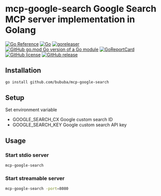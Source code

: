# mcp-google-search Google Search MCP server implementation in Golang

[![Go Reference](https://pkg.go.dev/badge/github.com/bububa/mcp-google-search.svg)](https://pkg.go.dev/github.com/bububa/mcp-google-search)
[![Go](https://github.com/bububa/mcp-google-search/actions/workflows/go.yml/badge.svg)](https://github.com/bububa/mcp-google-search/actions/workflows/go.yml)
[![goreleaser](https://github.com/bububa/mcp-google-search/actions/workflows/goreleaser.yml/badge.svg)](https://github.com/bububa/mcp-google-search/actions/workflows/goreleaser.yml)
[![GitHub go.mod Go version of a Go module](https://img.shields.io/github/go-mod/go-version/bububa/mcp-google-search.svg)](https://github.com/bububa/mcp-google-search)
[![GoReportCard](https://goreportcard.com/badge/github.com/bububa/mcp-google-search)](https://goreportcard.com/report/github.com/bububa/mcp-google-search)
[![GitHub license](https://img.shields.io/github/license/bububa/mcp-google-search.svg)](https://github.com/bububa/mcp-google-search/blob/master/LICENSE)
[![GitHub release](https://img.shields.io/github/release/bububa/mcp-google-search.svg)](https://gitHub.com/bububa/mcp-google-search/releases/)

## Installation

```bash
go install github.com/bububa/mcp-google-search
```

## Setup

Set environment variable

- GOOGLE_SEARCH_CX
  Google custom search ID
- GOOGLE_SEARCH_KEY
  Google custom search API key

## Usage

### Start stdio server

```bash
mcp-google-search
```

### Start streamable server

```bash
mcp-google-search -port=8080
```
